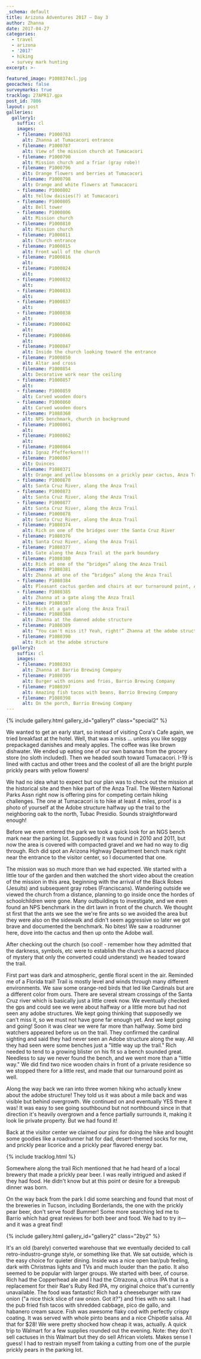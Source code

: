 ```yaml
---
_schema: default
title: Arizona Adventures 2017 – Day 3
author: Zhanna
date: 2017-04-27
categories:
  - travel
  - arizona
  - '2017'
  - hiking
  - survey mark hunting
excerpt: >-
  
featured_image: P1080374cl.jpg
geocaches: false
surveymarks: true
tracklog: 27APR17.gpx
post_id: 7806
layout: post
galleries:
  gallery1:
    suffix: cl
    images:
    - filename: P1000783
      alt: Zhanna at Tumacacori entrance  
    - filename: P1000787
      alt: View of the mission church at Tumacacori     
    - filename: P1000790
      alt: Mission church and a friar (gray robe)!  
    - filename: P1000796
      alt: Orange flowers and berries at Tumacacori
    - filename: P1000798
      alt: Orange and white flowers at Tumacacori 
    - filename: P1000802
      alt: Yellow daisies(?) at Tumacacori
    - filename: P1000805
      alt: Bell tower  
    - filename: P1000806
      alt: Mission church     
    - filename: P1000810
      alt: Mission church  
    - filename: P1000811
      alt: Church entrance
    - filename: P1000815
      alt: Front wall of the church  
    - filename: P1000816
      alt:         
    - filename: P1000824
      alt:  
    - filename: P1000832
      alt:      
    - filename: P1000833
      alt:   
    - filename: P1000837
      alt: 
    - filename: P1000838
      alt:   
    - filename: P1000842
      alt: 
    - filename: P1000846
      alt:   
    - filename: P1000847
      alt: Inside the church looking toward the entrance     
    - filename: P1000850
      alt: Altar and cross  
    - filename: P1000854
      alt: Decorative work near the ceiling
    - filename: P1000857
      alt:   
    - filename: P1000859
      alt: Carved wooden doors  
    - filename: P1000860
      alt: Carved wooden doors  
    - filename: P1080368
      alt: NPS benchmark, church in background     
    - filename: P1000861
      alt:   
    - filename: P1000862
      alt: 
    - filename: P1000864
      alt: Ignaz Pfefferkorn!!!   
    - filename: P1000867
      alt: Quinces
    - filename: P1080371
      alt: Orange and yellow blossoms on a prickly pear cactus, Anza Trail  
    - filename: P1000870
      alt: Santa Cruz River, along the Anza Trail     
    - filename: P1000873
      alt: Santa Cruz River, along the Anza Trail  
    - filename: P1000877
      alt: Santa Cruz River, along the Anza Trail
    - filename: P1000878
      alt: Santa Cruz River, along the Anza Trail  
    - filename: P1080374
      alt: Rich on one of the bridges over the Santa Cruz River  
    - filename: P1080376
      alt: Santa Cruz River, along the Anza Trail   
    - filename: P1080377
      alt: Gate along the Anza Trail at the park boundary     
    - filename: P1080380
      alt: Rich at one of the “bridges” along the Anza Trail  
    - filename: P1080381
      alt: Zhanna at one of the “bridges” along the Anza Trail
    - filename: P1080384
      alt: Pleasant cactus garden and chairs at our turnaround point, Anza Trail  
    - filename: P1080385
      alt: Zhanna at a gate along the Anza Trail
    - filename: P1080387
      alt: Rich at a gate along the Anza Trail  
    - filename: P1080388
      alt: Zhanna at the damned adobe structure     
    - filename: P1080389
      alt: “You can't miss it? Yeah, right!” Zhanna at the adobe structure  
    - filename: P1080390
      alt: Rich at the adobe structure                              
  gallery2:
    suffix: cl
    images:
    - filename: P1080393
      alt: Zhanna at Barrio Brewing Company 
    - filename: P1080395
      alt: Burger with onions and fries, Barrio Brewing Company
    - filename: P1080397
      alt: Amazing fish tacos with beans, Barrio Brewing Company
    - filename: P1080398
      alt: On the porch, Barrio Brewing Company                        
---
```


{% include gallery.html gallery_id="gallery1" class="special2" %}

We wanted to get an early start, so instead of visiting Cora's Cafe again, we tried breakfast at the hotel.  Well, that was a miss ... unless you like soggy prepackaged danishes and mealy apples. The coffee was like brown dishwater.  We ended up eating one of our own bananas from the grocery store (no sloth included). Then we headed south toward Tumacacori. I-19 is lined with cactus and other trees and the coolest of all are the bright purple prickly pears with yellow flowers! 

We had no idea what to expect but our plan was to check out the mission at the historical site and then hike part of the Anza Trail. The Western National Parks Assn right now is offering pins for competing certain hiking challenges. The one at Tumacacori is to hike at least 4 miles,  proof is a photo of yourself at the Adobe structure halfway up the trail to the neighboring oak to the north,  Tubac Presidio. Sounds straightforward enough! 

Before we even entered the park we took a quick look for an NGS bench mark near the parking lot.  Supposedly it was found in 2010 and 2011, but now the area is covered with compacted gravel and we had no way to dig through.  Rich did spot an Arizona Highway Department bench mark right near the entrance to the visitor center, so I documented that one.  

The mission was so much more than we had expected. We started with a little tour of the garden and then watched the short video about the creation of the mission in this area,  beginning with the arrival of the Black Robes (Jesuits) and subsequent gray robes (Franciscans). Wandering outside we viewed the church from a distance, planning to go inside once the hordes of schoolchildren were gone. Many outbuildings to investigate,  and we even found an NPS benchmark in the dirt lawn in front of the church.  We thought st first that the ants we see the we're fire ants so we avoided the area but they were also on the sidewalk and didn't seem aggressive so later we got brave and documented the benchmark. No bites! We saw a roadrunner here,  dove into the cactus and then up onto the Adobe wall. 

After checking out the church (so cool! - remember how they admitted that the darkness, symbols, etc were to establish the church as a sacred place of mystery that only the converted could understand) we headed toward the trail. 

First part was dark and atmospheric,  gentle floral scent in the air. Reminded me of a Florida trail!  Trail is mostly level and winds through many different environments.  We saw some orange-red birds that led like Cardinals but are a different color from ours. There are several stream crossings of the Santa Cruz river which is basically  just a little creek now.  We eventually checked the gps and could see we were about halfway or a little more but had not seen any adobe structures. We kept going thinking that supposedly we can't miss it,  so we must not have gone far enough yet. And we kept going and going!  Soon it was clear we were far more than halfway.  Some bird watchers appeared before us on the trail.  They confirmed the cardinal sighting and said they had never seen an Adobe structure along the way.  All they had seen were some benches just a "little way up the trail." Rich needed to tend to a growing blister on his fit so a bench sounded great.  Needless to say we never found the bench, and we went more than a "little way."  We did find two nice wooden chairs in front of a private residence so we stopped there for a little rest, and made that our turnaround point as well. 

Along the way back we ran into three women hiking who actually knew about the adobe structure!  They told us it was about a mile back and was visible but behind overgrowth. We continued on and eventually YES there it was!  It was easy to see going southbound but not northbound since in that direction it's heavily overgrown and a fence partially surrounds it, making it look lie private property. But we had found it! 

Back at the visitor center we claimed our pins for doing the hike and bought some goodies like a roadrunner hat for dad,  desert-themed socks for me,  and prickly pear licorice and a prickly pear flavored energy bar. 

{% include tracklog.html %}

Somewhere along the trail Rich mentioned that he had heard of a local brewery that made a prickly pear beer.  I was really intrigued and asked if they had food.  He didn't know but at this point or desire for a brewpub dinner was born.

On the way back from the park I did some searching and found that most of the breweries in Tucson, including Borderlands,  the one with the prickly pear beer,  don't serve food!  Bummer!  Some more searching led me to Barrio which had great reviews for both beer and food. We had to try it—and it was a great find!  

{% include gallery.html gallery_id="gallery2" class="2by2" %}

It's an old (barely) converted warehouse that we eventually decided to call retro-industro-grunge style, or something like that. We sat outside, which is the easy choice for quieter dining.  Inside was a nice open bar/pub feeling,  dark with Christmas lights and TVs and much louder than the patio. It also seemed to be popular with larger groups.  We started with beer, of course. Rich had the Copperhead ale and I had the Citrazona, a citrus IPA that is a replacement for their Rae's Ruby Red IPA, my original choice that's currently unavailable. The food was fantastic!  Rich had a cheeseburger with raw onion ("a nice thick slice of raw onion. Got it?") and fries with no salt. I had the pub fried fish tacos with shredded cabbage, pico de gallo, and habanero cream sauce. Fish was awesome flaky cod with perfectly crispy coating.  It was served with whole pinto beans and a nice Chipotle salsa. All that for $28! We were pretty shocked how cheap it was, actually. A quick trip to Walmart for a few supplies rounded out the evening.  Note: they don't sell cactuses in this Walmart but they do sell African violets.  Makes sense I guess! I had to restrain myself from taking a cutting from one of the purple prickly pears in the parking lot.


